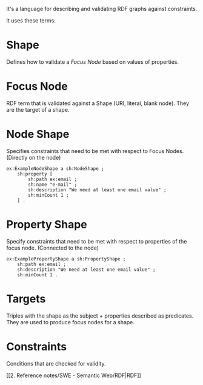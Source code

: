 It's a language for describing and validating RDF graphs against constraints.

It uses these terms:

# Shape
Defines how to validate a *Focus Node* based on values of properties.

# Focus Node
RDF term that is validated against a Shape (URI, literal, blank node). They are the target of a shape.

# Node Shape
Specifies constraints that need to be met with respect to Focus Nodes. 
(Directly on the node)

```turtle
ex:ExampleNodeShape a sh:NodeShape ;
	sh:property [
		sh:path ex:email ;
		sh:name "e-mail" ;
		sh:description "We need at least one email value" ;
		sh:minCount 1 ;
	] .
```

# Property Shape
Specify constraints that need to be met with respect to properties of the focus node.
(Connected to the node)

```turtle
ex:ExamplePropertyShape a sh:PropertyShape ;
	sh:path ex:email ;
	sh:description "We need at least one email value" ;
	sh:minCount 1 .
```
# Targets
Triples with the shape as the subject + properties described as predicates.
They are used to produce focus nodes for a shape.

# Constraints
Conditions that are checked for validity.


[[2. Reference notes/SWE - Semantic Web/RDF|RDF]]